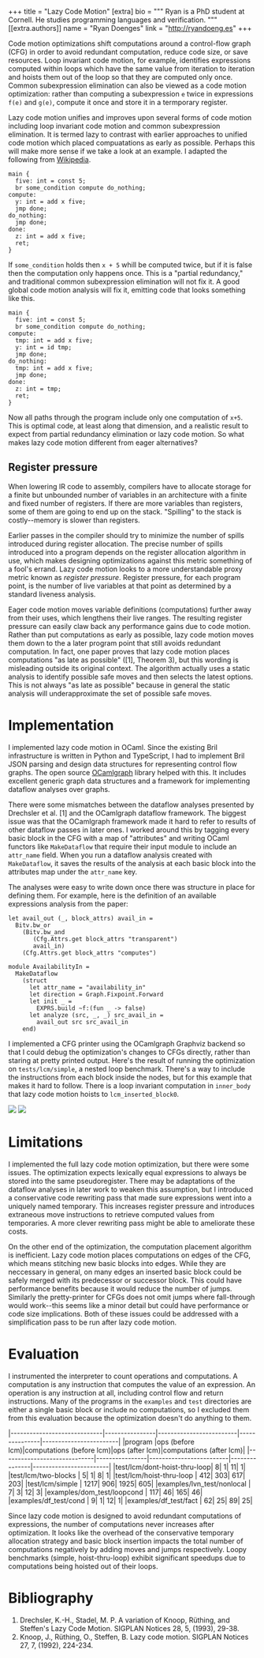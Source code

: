 +++
title = "Lazy Code Motion"
[extra]
bio = """
  Ryan is a PhD student at Cornell. He studies programming languages
  and verification.
"""
[[extra.authors]]
name = "Ryan Doenges"
link = "http://ryandoeng.es"
+++

Code motion optimizations shift computations around a control-flow graph
(CFG) in order to avoid redundant computation, reduce code size, or save
resources. Loop invariant code motion, for example, identifies expressions
computed within loops which have the same value from iteration to iteration and
hoists them out of the loop so that they are computed only once. Common
subexpression elimination can also be viewed as a code motion
optimization: rather than computing a subexpression `e` twice in expressions
`f(e)` and `g(e)`, compute it once and store it in a termporary register.

Lazy code motion unifies and improves upon several forms of code motion
including loop invariant code motion and common subexpression elimination. It is
termed lazy to contrast with earlier approaches to unified code motion which
placed compuatations as early as possible. Perhaps this will make more sense if
we take a look at an example. I adapted the following from
[Wikipedia](https://en.wikipedia.org/wiki/Partial_redundancy_elimination).

```
main {
  five: int = const 5;
  br some_condition compute do_nothing;
compute:
  y: int = add x five;
  jmp done;
do_nothing:
  jmp done;
done:
  z: int = add x five;
  ret;
}
```

If `some_condition` holds then `x + 5` whill be computed twice, but if it is
false then the computation only happens once. This is a "partial redundancy,"
and traditional common subexpression elimination will not fix it. A good global
code motion analysis will fix it, emitting code that looks something like this.

```
main {
  five: int = const 5;
  br some_condition compute do_nothing;
compute:
  tmp: int = add x five;
  y: int = id tmp;
  jmp done;
do_nothing:
  tmp: int = add x five;
  jmp done;
done:
  z: int = tmp;
  ret;
}
```

Now all paths through the program include only one computation of `x+5`. This is
optimal code, at least along that dimension, and a realistic result to expect from
partial redundancy elimination or lazy code motion. So what makes lazy code
motion different from eager alternatives?

## Register pressure
When lowering IR code to assembly, compilers have to allocate storage for
a finite but unbounded number of variables in an architecture with a finite and
fixed number of registers. If there are more variables than registers, some of
them are going to end up on the stack. "Spilling" to the stack is costly--memory
is slower than registers.

Earlier passes in the compiler should try to minimize the number of spills
introduced during register allocation. The precise number of spills introduced
into a program depends on the register allocation algorithm in use, which makes
designing optimizations against this metric something of a fool's errand. Lazy
code motion looks to a more understandable proxy metric known as *register
pressure*. Register pressure, for each program point, is the number of live
variables at that point as determined by a standard liveness analysis.

Eager code motion moves variable definitions (computations) further away from
their uses, which lengthens their live ranges. The resulting register pressure
can easily claw back any performance gains due to code motion. Rather than put
computations as early as possible, lazy code motion moves them down to the
a later program point that still avoids redundant computation. In fact, one
paper proves that lazy code motion places computations "as late as possible"
([1], Theorem 3), but this wording is misleading outside its original context.
The algorithm actually uses a static analysis to identify possible safe moves
and then selects the latest options. This is not always "as late as possible"
because in general the static analysis will underapproximate the set of possible
safe moves.

# Implementation
I implemented lazy code motion in OCaml. Since the existing Bril infrastructure
is written in Python and TypeScript, I had to implement Bril JSON parsing and
design data structures for representing control flow graphs. The open source
[OCamlgraph](http://ocamlgraph.lri.fr/index.en.html) library helped with this.
It includes excellent generic graph data structures and a framework for
implementing dataflow analyses over graphs.

There were some mismatches between the dataflow analyses presented by Drechsler
et al. [1] and the OCamlgraph dataflow framework. The biggest issue was that
the OCamlgraph framework made it hard to refer to results of other dataflow
passes in later ones. I worked around this by tagging every basic block in the
CFG with a map of "attributes" and writing OCaml functors like `MakeDataflow`
that require their input module to include an `attr_name` field. When you run
a dataflow analysis created with `MakeDataflow`, it saves the results of the
analysis at each basic block into the attributes map under the `attr_name` key.

The analyses were easy to write down once there was structure in place for
defining them. For example, here is the definition of an available expressions
analysis from the paper:

```
let avail_out (_, block_attrs) avail_in =
  Bitv.bw_or
    (Bitv.bw_and
       (Cfg.Attrs.get block_attrs "transparent")
       avail_in)
    (Cfg.Attrs.get block_attrs "computes")

module AvailabilityIn =
  MakeDataflow
    (struct
      let attr_name = "availability_in"
      let direction = Graph.Fixpoint.Forward
      let init _ =
        EXPRS.build ~f:(fun _ -> false)
      let analyze (src, _, _) src_avail_in =
        avail_out src src_avail_in
    end)
```

I implemented a CFG printer using the OCamlgraph Graphviz backend so that
I could debug the optimization's changes to CFGs directly, rather than staring
at pretty printed output. Here's the result of running the optimization on
`tests/lcm/simple`, a nested loop benchmark. There's a way to include the
instructions from each block inside the nodes, but for this example that makes
it hard to follow. There is a loop invariant computation in `inner_body` that
lazy code motion hoists to `lcm_inserted_block0`.

<img src="simple-before.png" />
<img src="simple-after.png" />

# Limitations
I implemented the full lazy code motion optimization, but there were some
issues. The optimization expects lexically equal expressions to always be stored
into the same pseudoregister. There may be adaptations of the dataflow analyses
in later work to weaken this assumption, but I introduced a conservative code
rewriting pass that made sure expressions went into a uniquely named temporary.
This increases register pressure and introduces extraneous move instructions to
retrieve computed values from temporaries. A more clever rewriting pass might be
able to ameliorate these costs.

On the other end of the optimization, the computation placement algorithm is
inefficient. Lazy code motion places computations on edges of the CFG, which
means stitching new basic blocks into edges. While they are neccessary in
general, on many edges an inserted basic block could be safely merged with its
predecessor or successor block. This could have performance benefits because it
would reduce the number of jumps. Similarly the pretty-printer for CFGs does not
omit jumps where fall-through would work--this seems like a minor detail but
could have performance or code size implications. Both of these issues could be
addressed with a simplification pass to be run after lazy code motion.

# Evaluation
I instrumented the interpreter to count operations and computations.
A computation is any instruction that computes the value of an expression. An
operation is any instruction at all, including control flow and return
instructions. Many of the programs in the `examples` and `test` directories are
either a single basic block or include no computations, so I excluded them from
this evaluation because the optimization doesn't do anything to them.

|-----------------------------|----------------|-------------------------|---------------|------------------------|
|program                      |ops (before lcm)|computations (before lcm)|ops (after lcm)|computations (after lcm)|
|-----------------------------|----------------|-------------------------|---------------|------------------------|
|test/lcm/dont-hoist-thru-loop|               8|                        1|             11|                       1|
|test/lcm/two-blocks          |               5|                        1|              8|                       1|
|test/lcm/hoist-thru-loop     |             412|                      303|            617|                     203|
|test/lcm/simple              |            1217|                      906|           1925|                     605|
|examples/lvn_test/nonlocal   |               7|                        3|             12|                       3|
|examples/dom_test/loopcond   |             117|                       46|            165|                      46|
|examples/df_test/cond        |               9|                        1|             12|                       1|
|examples/df_test/fact        |              62|                       25|             89|                      25|

Since lazy code motion is designed to avoid redundant computations of
expressions, the number of computations never increases after optimization. It
looks like the overhead of the conservative temporary allocation strategy and
basic block insertion impacts the total number of computations negatively by
adding moves and jumps respectively. Loopy benchmarks (simple, hoist-thru-loop)
exhibit significant speedups due to computations being hoisted out of their
loops.

# Bibliography
1. Drechsler, K.-H., Stadel, M. P. A variation of Knoop, Rüthing, and Steffen's Lazy Code Motion. SIGPLAN Notices 28, 5, (1993), 29-38.
2. Knoop, J., Rüthing, O., Steffen, B. Lazy code motion. SIGPLAN Notices 27, 7, (1992), 224-234.
